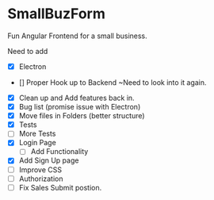 # SmallBuzForm
Fun Angular Frontend for a small business.

Need to add 
- [X] Electron
- [] Proper Hook up to Backend  ~Need to look into it again.
- [X] Clean up and Add features back in.
- [X] Bug list (promise issue with Electron)
- [X] Move files in Folders (better structure)
- [X] Tests
- [ ] More Tests
- [X] Login Page
    - [ ] Add Functionality
- [X] Add Sign Up page
- [ ] Improve CSS
- [ ]  Authorization
- [ ] Fix Sales Submit postion.